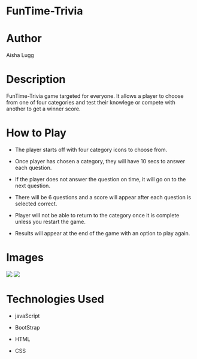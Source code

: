 # FunTime-Trivia

# Author

Aisha Lugg

# Description
FunTime-Trivia game targeted for everyone. It allows a player to choose from one of four categories and test their knowlege or compete with another to get a winner score.

# How to Play

* The player starts off with four category icons to choose from.

* Once player has chosen a category, they will have 10 secs to answer each question. 

* If the player does not answer the question on time, it will go on to the next question.

* There will be 6 questions and a score will  appear after each question is selected correct.

* Player will not be able to return to the category once it is complete unless you restart the game. 

* Results will appear at the end of the game with an option to play again. 

# Images

![](https://i.imgur.com/sYq1I1f.png?2)
![](https://i.imgur.com/vv7AsAc.png?3)

# Technologies Used

* javaScript

* BootStrap

* HTML

* CSS



